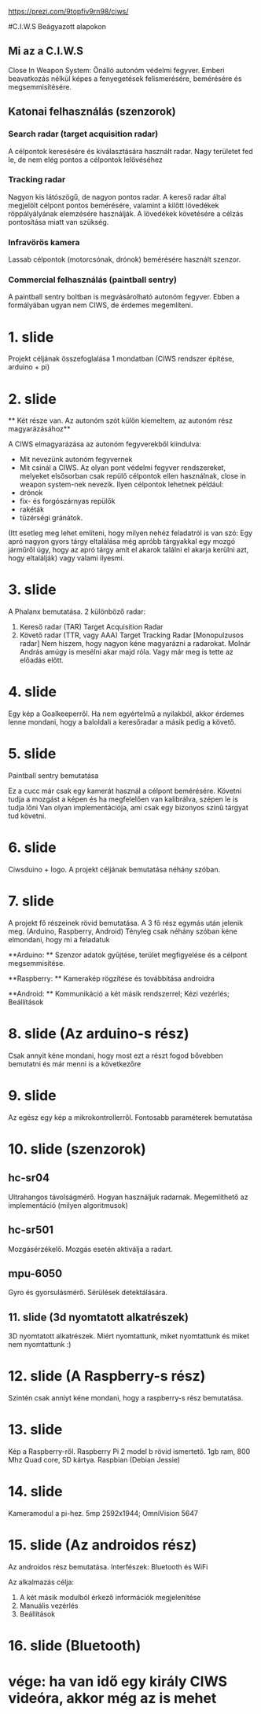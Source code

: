 https://prezi.com/9topfiv9rn98/ciws/

#C.I.W.S Beágyazott alapokon
## Mi az a C.I.W.S
Close In Weapon System: Önálló autonóm védelmi fegyver.
Emberi beavatkozás nélkül képes a fenyegetések felismerésére, bemérésére és megsemmisítésére.
## Katonai felhasználás (szenzorok)
### Search radar (target acquisition radar)
A célpontok keresésére és kiválasztására használt radar. Nagy területet fed le, de nem elég pontos a célpontok lelövéséhez
### Tracking radar
Nagyon kis látószögű, de nagyon pontos radar. A kereső radar által megjelölt célpont pontos bemérésére, valamint a kilőtt lövedékek röppályályának elemzésére használják.
A lövedékek követésére a célzás pontosítása miatt van szükség.
### Infravörös kamera
Lassab célpontok (motorcsónak, drónok) bemérésére használt szenzor.
### Commercial felhasználás (paintball sentry)
A paintball sentry boltban is megvásárolható autonóm fegyver. Ebben a formályában ugyan nem CIWS, de érdemes megemlíteni.





# 1. slide
Projekt céljának összefoglalása 1 mondatban (CIWS rendszer építése, arduino + pi)

# 2. slide
** Két része van. Az autonóm szót külön kiemeltem, az autonóm rész magyarázásához**

A CIWS elmagyarázása az autonóm fegyverekből kiindulva:
- Mit nevezünk autonóm fegyvernek
- Mit csinál a CIWS.
Az olyan pont védelmi fegyver rendszereket, melyeket elsősorban csak repülő célpontok ellen használnak, close in weapon system-nek nevezik. Ilyen célpontok lehetnek például: 
- drónok 
- fix- és forgószárnyas repülők
- rakéták 
- tüzérségi gránátok.

(Itt esetleg meg lehet említeni, hogy milyen nehéz feladatról is van szó: Egy apró nagyon gyors tárgy eltalálása még apróbb tárgyakkal egy mozgó járműről úgy, hogy az apró tárgy amit el akarok találni el akarja kerülni azt, hogy eltalálják) vagy valami ilyesmi. 

# 3. slide
A Phalanx bemutatása. 2 különböző radar:
1. Kereső radar (TAR) Target Acquisition Radar
2. Követő radar (TTR, vagy AAA) Target Tracking Radar [Monopulzusos radar]
Nem hiszem, hogy nagyon kéne magyarázni a radarokat. Molnár András amúgy is mesélni akar majd róla. Vagy már meg is tette az előadás előtt.

# 4. slide
Egy kép a Goalkeeperről. Ha nem egyértelmű a nyilakból, akkor érdemes lenne mondani, hogy a baloldali a keresőradar a másik pedig a követő.

# 5. slide
Paintball sentry bemutatása

Ez a cucc már csak egy kamerát használ a célpont bemérésére. Követni tudja a mozgást a képen és ha megfelelően van kalibrálva, szépen le is tudja lőni
Van olyan implementációja, ami csak egy bizonyos színű tárgyat tud követni.

# 6. slide
Ciwsduino + logo. A projekt céljának bemutatása néhány szóban. 

# 7. slide
A projekt fő részeinek rövid bemutatása. A 3 fő rész egymás után jelenik meg. (Arduino, Raspberry, Android)
Tényleg csak néhány szóban kéne elmondani, hogy mi a feladatuk

**Arduino: ** Szenzor adatok gyűjtése, terület megfigyelése és a célpont megsemmisítése.

**Raspberry: ** Kamerakép rögzítése és továbbítása androidra

**Android: ** Kommunikáció a két másik rendszerrel; Kézi vezérlés; Beállítások

# 8. slide (Az arduino-s rész)
Csak annyit kéne mondani, hogy most ezt a részt fogod bővebben bemutatni és már menni is a következőre

# 9. slide 
Az egész egy kép a mikrokontrollerről. Fontosabb paraméterek bemutatása

# 10. slide (szenzorok)
## hc-sr04
Ultrahangos távolságmérő. Hogyan használjuk radarnak.
Megemlíthető az implementáció (milyen algoritmusok)
## hc-sr501
Mozgásérzékelő. Mozgás esetén aktiválja a radart.
## mpu-6050
Gyro és gyorsulásmérő. Sérülések detektálására.

## 11. slide (3d nyomtatott alkatrészek)
3D nyomtatott alkatrészek. Miért nyomtattunk, miket nyomtattunk és miket nem nyomtattunk :) 

# 12. slide (A Raspberry-s rész)
Szintén csak anniyt kéne mondani, hogy a raspberry-s rész bemutatása. 

# 13. slide
Kép a Raspberry-ről. Raspberry Pi 2 model b rövid ismertető.
1gb ram, 800 Mhz Quad core, SD kártya. Raspbian (Debian Jessie)

# 14. slide
Kameramodul a pi-hez. 
5mp 2592x1944; OmniVision 5647

# 15. slide (Az androidos rész)
Az androidos rész bemutatása. 
Interfészek: Bluetooth és WiFi

Az alkalmazás célja:
1. A két másik modulból érkező információk megjelenítése
2. Manuális vezérlés
3. Beállítások

# 16. slide (Bluetooth)
 


# vége: ha van idő egy király CIWS videóra, akkor még az is mehet
